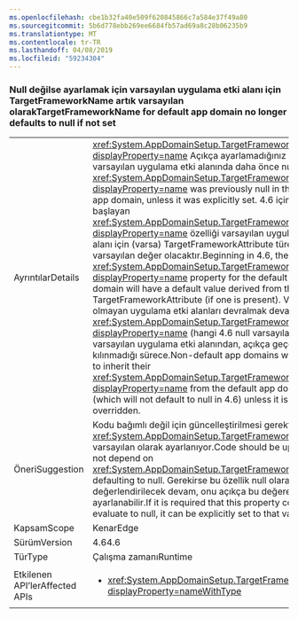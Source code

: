 ```yaml
---
ms.openlocfilehash: cbe1b32fa40e509f620845866c7a584e37f49a80
ms.sourcegitcommit: 5b6d778ebb269ee6684fb57ad69a8c28b06235b9
ms.translationtype: MT
ms.contentlocale: tr-TR
ms.lasthandoff: 04/08/2019
ms.locfileid: "59234304"
---
```

### <a name="targetframeworkname-for-default-app-domain-no-longer-defaults-to-null-if-not-set"></a><span data-ttu-id="6d826-101">Null değilse ayarlamak için varsayılan uygulama etki alanı için TargetFrameworkName artık varsayılan olarak</span><span class="sxs-lookup"><span data-stu-id="6d826-101">TargetFrameworkName for default app domain no longer defaults to null if not set</span></span>

|   |   |
|---|---|
|<span data-ttu-id="6d826-102">Ayrıntılar</span><span class="sxs-lookup"><span data-stu-id="6d826-102">Details</span></span>|<span data-ttu-id="6d826-103"><xref:System.AppDomainSetup.TargetFrameworkName?displayProperty=name> Açıkça ayarlamadığınız sürece varsayılan uygulama etki alanında daha önce null idi.</span><span class="sxs-lookup"><span data-stu-id="6d826-103">The <xref:System.AppDomainSetup.TargetFrameworkName?displayProperty=name> was previously null in the default app domain, unless it was explicitly set.</span></span> <span data-ttu-id="6d826-104">4.6 içinde başlayan <xref:System.AppDomainSetup.TargetFrameworkName?displayProperty=name> özelliği varsayılan uygulama etki alanı için (varsa) TargetFrameworkAttribute türetilmiş bir varsayılan değer olacaktır.</span><span class="sxs-lookup"><span data-stu-id="6d826-104">Beginning in 4.6, the <xref:System.AppDomainSetup.TargetFrameworkName?displayProperty=name> property for the default app domain will have a default value derived from the TargetFrameworkAttribute (if one is present).</span></span> <span data-ttu-id="6d826-105">Varsayılan olmayan uygulama etki alanları devralmak devam edecek, <xref:System.AppDomainSetup.TargetFrameworkName?displayProperty=name> (hangi 4.6 null varsayılan değil) varsayılan uygulama etki alanından, açıkça geçersiz kılınmadığı sürece.</span><span class="sxs-lookup"><span data-stu-id="6d826-105">Non-default app domains will continue to inherit their <xref:System.AppDomainSetup.TargetFrameworkName?displayProperty=name> from the default app domain (which will not default to null in 4.6) unless it is explicitly overridden.</span></span>|
|<span data-ttu-id="6d826-106">Öneri</span><span class="sxs-lookup"><span data-stu-id="6d826-106">Suggestion</span></span>|<span data-ttu-id="6d826-107">Kodu bağımlı değil için güncelleştirilmesi gerektiğini <xref:System.AppDomainSetup.TargetFrameworkName> null varsayılan olarak ayarlanıyor.</span><span class="sxs-lookup"><span data-stu-id="6d826-107">Code should be updated to not depend on <xref:System.AppDomainSetup.TargetFrameworkName> defaulting to null.</span></span> <span data-ttu-id="6d826-108">Gerekirse bu özellik null olarak değerlendirilecek devam, onu açıkça bu değere ayarlanabilir.</span><span class="sxs-lookup"><span data-stu-id="6d826-108">If it is required that this property continue to evaluate to null, it can be explicitly set to that value.</span></span>|
|<span data-ttu-id="6d826-109">Kapsam</span><span class="sxs-lookup"><span data-stu-id="6d826-109">Scope</span></span>|<span data-ttu-id="6d826-110">Kenar</span><span class="sxs-lookup"><span data-stu-id="6d826-110">Edge</span></span>|
|<span data-ttu-id="6d826-111">Sürüm</span><span class="sxs-lookup"><span data-stu-id="6d826-111">Version</span></span>|<span data-ttu-id="6d826-112">4.6</span><span class="sxs-lookup"><span data-stu-id="6d826-112">4.6</span></span>|
|<span data-ttu-id="6d826-113">Tür</span><span class="sxs-lookup"><span data-stu-id="6d826-113">Type</span></span>|<span data-ttu-id="6d826-114">Çalışma zamanı</span><span class="sxs-lookup"><span data-stu-id="6d826-114">Runtime</span></span>|
|<span data-ttu-id="6d826-115">Etkilenen API’ler</span><span class="sxs-lookup"><span data-stu-id="6d826-115">Affected APIs</span></span>|<ul><li><xref:System.AppDomainSetup.TargetFrameworkName?displayProperty=nameWithType></li></ul>|
